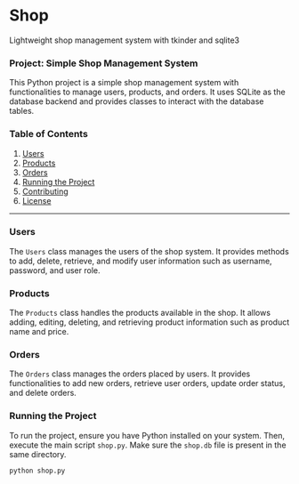 # Shop
Lightweight shop management system with tkinder and sqlite3
### Project: Simple Shop Management System

This Python project is a simple shop management system with functionalities to manage users, products, and orders. It uses SQLite as the database backend and provides classes to interact with the database tables.

### Table of Contents

1. [Users](#users)
2. [Products](#products)
3. [Orders](#orders)
4. [Running the Project](#running-the-project)
5. [Contributing](#contributing)
6. [License](#license)

---

### Users <a name="users"></a>

The `Users` class manages the users of the shop system. It provides methods to add, delete, retrieve, and modify user information such as username, password, and user role.

### Products <a name="products"></a>

The `Products` class handles the products available in the shop. It allows adding, editing, deleting, and retrieving product information such as product name and price.

### Orders <a name="orders"></a>

The `Orders` class manages the orders placed by users. It provides functionalities to add new orders, retrieve user orders, update order status, and delete orders.

### Running the Project <a name="running-the-project"></a>

To run the project, ensure you have Python installed on your system. Then, execute the main script `shop.py`. Make sure the `shop.db` file is present in the same directory.

```bash
python shop.py
